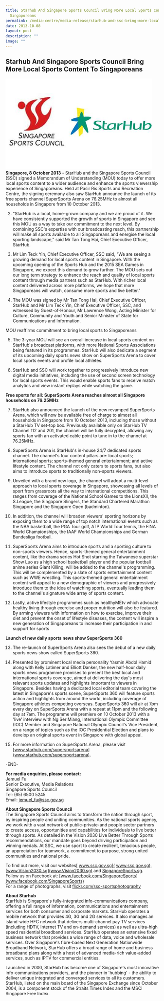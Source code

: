 ```yaml
---
title: Starhub And Singapore Sports Council Bring More Local Sports Content To
  Singaporeans
permalink: /media-centre/media-release/starhub-and-ssc-bring-more-local-sports-content/
date: 2013-10-08
layout: post
description: ""
image: ""
---
```

## **Starhub And Singapore Sports Council Bring More Local Sports Content To Singaporeans**
![](/images/Media%20Centre/Media%20Release/2013/October%202013/starhub%20ssc.jpeg)
**Singapore, 8 October 2013** - StarHub and the Singapore Sports Council (SSC) signed a Memorandum of Understanding (MOU) today to offer more local sports
content to a wider audience and enhance the sports viewership experience of Singaporeans. Held at Pasir Ris Sports and Recreation Centre, the signing ceremony also saw StarHub announce the launch of its free sports channel SuperSports Arena on 76.25MHz to almost all households in Singapore from 10 October 2013.

2. "StarHub is a local, home-grown company and we are proud of it. We have consistently supported the growth of sports in Singapore and see this MOU as a way to take our commitment to the next level. By combining SSC's expertise with our broadcasting reach, this partnership will make all sports available to all Singaporeans and energise the local sporting landscape," said Mr Tan Tong Hai, Chief Executive Officer, StarHub.

3. Mr Lim Teck Yin, Chief Executive Officer, SSC said, "We are seeing a growing demand for local sports content in Singapore. With the upcoming opening of the Sports Hub and the 2015 SEA Games in Singapore, we expect this demand to grow further. The MOU sets out our long term strategy to enhance the reach and quality of local sports content through media partners such as StarHub. With richer local content delivered across more platforms, we hope that more Singaporeans will watch, consume more sports and live better."

4. The MOU was signed by Mr Tan Tong Hai, Chief Executive Officer, StarHub and Mr Lim Teck Yin, Chief Executive Officer, SSC, and witnessed by Guest-of-Honour, Mr Lawrence Wong, Acting Minister for Culture, Community and Youth and Senior Minister of State for Communications and Information.

MOU reaffirms commitment to bring local sports to Singaporeans

5. The 3-year MOU will see an overall increase in local sports content on StarHub's broadcast platforms, with more National Sports Associations being featured in its programmes. StarHub will also dedicate a segment of its upcoming daily sports news show on SuperSports Arena to cover local sports events and profile local athletes.

6. StarHub and SSC will work together to progressively introduce new digital media initiatives, including the use of second screen technology for local sports events. This would enable sports fans to receive match analytics and view instant replays while watching the game.

**Free sports for all: SuperSports Arena reaches almost all Singapore households on 76.25MHz**

7. StarHub also announced the launch of the new revamped SuperSports Arena, which will now be available free of charge to almost all households in Singapore from 10 October 2013, including those without a StarHub TV set-top box. Previously available only on StarHub TV Channel 112 and 201, the channel will be fully decrypted, allowing any sports fan with an activated cable point to tune in to the channel at 76.25MHz.

8. SuperSports Arena is StarHub's in-house 24/7 dedicated sports channel. The channel's four content pillars are: local sports; international sports; sports-themed general entertainment; and active lifestyle content. The channel not only caters to sports fans, but also aims to introduce sports to traditionally non-sports viewers.

9. Unveiled with a brand new logo, the channel will adopt a multi-level approach to local sports coverage in Singapore, showcasing all levels of sport from grassroots all the way to international competitions. This ranges from coverage of the National School Games to the LionsXII, the S.League, the Singapore Slingers, the Standard Chartered Marathon Singapore and the Singapore Open (badminton).

10. In addition, the channel will broaden viewers' sporting horizons by exposing them to a wide range of top notch international events such as the NBA basketball, the PGA Tour golf, ATP World Tour tennis, the FINA World Championships, the IAAF World Championships and German Bundesliga football.

11. SuperSports Arena aims to introduce sports and a sporting culture to non-sports viewers. Hence, sports-themed general entertainment content, like the drama series Hot Shot starring the Taiwanese superstar Show Luo as a high school basketball player and the popular football anime series Giant Killing, will be added to the channel's programming. This will be complemented by a slate of sports entertainment content such as WWE wrestling. This sports-themed general entertainment content will appeal to a new demographic of viewers and progressively introduce them to the idea of watching sports, eventually leading them to the channel's signature wide array of sports content.

12. Lastly, active lifestyle programmes such as healthyMEtv which advocate healthy living through exercise and proper nutrition will also be featured. By arming viewers with information on how to exercise, improve their diet and prevent the onset of lifestyle diseases, the content will inspire a new generation of Singaporeans to increase their participation in and support for sports

**Launch of new daily sports news show SuperSports 360**

13. The re-launch of SuperSports Arena also sees the debut of a new daily sports news show called SuperSports 360.

14. Presented by prominent local media personality Yasmin Abdol Hamid along with Kelly Latimer and Elliott Danker, the new half-hour daily sports news programme promises to present the best local and international sports coverage, aimed at delivering the day's most relevant sports updates and highlights important to viewers in Singapore. Besides having a dedicated local editorial team covering the latest in Singapore's sports scene, SuperSports 360 will feature sports action and highlights from around the world, including coverage of Singapore athletes competing overseas.
SuperSports 360 will air at 7pm every day on SuperSports Arena with a repeat at 11pm and the following day at 7am. The programme will premiere on 10 October 2013 with a 'live' interview with Ng Ser Miang, International Olympic Committee (IOC) Member and Singapore National Olympic Council's Vice President, on a range of topics such as the IOC Presidential Election and plans to develop an original sports event in Singapore with global appeal.

15. For more information on SuperSports Arena, please visit [www.starhub.com/supersportsarena](www.starhub.com/supersportsarena).

-END-

**For media enquiries, please contact:**
<br>Jemuel Fu
<br>Senior Executive, Media Relations
<br>Singapore Sports Council
<br>Tel: (65) 6500 5245
<br>Email: jemuel_fu@ssc.gov.sg

**About Singapore Sports Council**
<br>
The Singapore Sports Council aims to transform the nation through sport, by inspiring people and uniting communities. As the national sports agency, we work with a vast network of public-private-and people sector partners to create access, opportunities and capabilities for individuals to live better through sports. As detailed in the Vision 2030 Live Better Through Sports recommendations, our mandate goes beyond driving participation and winning medals. At SSC, we use sport to create resilient, tenacious people, an appreciation for teamwork, a commitment to purpose, strong united communities and national pride.

To find out more, visit our websites[ www.ssc.gov.sg]( www.ssc.gov.sg), [www.Vision2030.sg](www.Vision2030.sg) and [SingaporeSports.sg](SingaporeSports.sg).
<br>
Follow us on Facebook at: [www.facebook.com/SingaporeSports](www.facebook.com/SingaporeSports)
<br>
For a range of photographs, visit [flickr.com/ssc-sportsphotography](flickr.com/ssc-sportsphotography)

**About Starhub**
<br>
StarHub is Singapore's fully-integrated info-communications company, offering a full range of information, communications and entertainment services for both consumer and corporate markets. StarHub operates a mobile network that provides 4G, 3G and 2G services. It also manages an island-wide HFC network that delivers multi-channel pay TV services (including HDTV, Internet TV and on-demand services) as well as ultra-high speed residential broadband services. StarHub operates an extensive fixed business network that provides a wide range of data, voice and wholesale services. Over Singapore's fibre-based Next Generation Nationwide Broadband Network, StarHub offers a broad range of home and business broadband plans along with a host of advanced media-rich value-added services, such as IPTV for commercial entities.

Launched in 2000, StarHub has become one of Singapore's most innovative info-communications providers, and the pioneer in 'hubbing' - the ability to deliver unique integrated and converged services to all its customers. StarHub, listed on the main board of the Singapore Exchange since October 2004, is a component stock of the Straits Times Index and the MSCI Singapore Free Index.